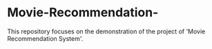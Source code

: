 # Movie-Recommendation-
This repository focuses on the demonstration of the project of 'Movie Recommendation System'.
